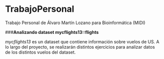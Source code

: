 # TrabajoPersonal

Trabajo Personal de Álvaro Martín Lozano para Bioinformática (MIDI)

###**Analizando dataset mycflights13::flights**

*mycflights13* es un dataset que contiene información sobre vuelos de US.
A lo largo del proyecto, se realizarán distintos ejercicios para analizar datos de los distintos vuelos del dataset.